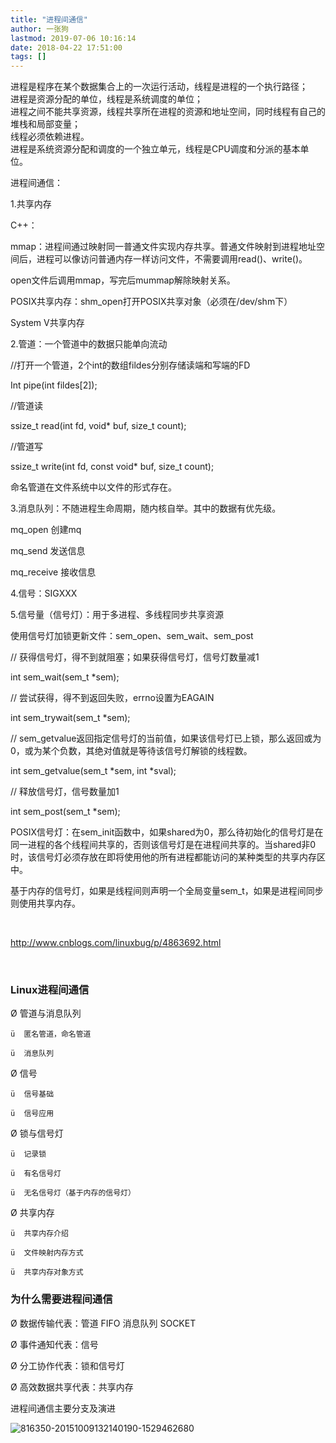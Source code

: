 ```yaml
---
title: "进程间通信"
author: 一张狗
lastmod: 2019-07-06 10:16:14
date: 2018-04-22 17:51:00
tags: []
---
```



进程是程序在某个数据集合上的一次运行活动，线程是进程的一个执行路径；  
 进程是资源分配的单位，线程是系统调度的单位；  
 进程之间不能共享资源，线程共享所在进程的资源和地址空间，同时线程有自己的堆栈和局部变量；  
 线程必须依赖进程。  
 进程是系统资源分配和调度的一个独立单元，线程是CPU调度和分派的基本单位。

进程间通信：

1.共享内存

C++：

mmap：进程间通过映射同一普通文件实现内存共享。普通文件映射到进程地址空间后，进程可以像访问普通内存一样访问文件，不需要调用read()、write()。

open文件后调用mmap，写完后mummap解除映射关系。

POSIX共享内存：shm_open打开POSIX共享对象（必须在/dev/shm下）

System V共享内存

2.管道：一个管道中的数据只能单向流动

//打开一个管道，2个int的数组fildes分别存储读端和写端的FD

Int pipe(int fildes[2]);

//管道读

ssize_t read(int fd, void* buf, size_t count);

//管道写

ssize_t write(int fd, const void* buf, size_t count);

命名管道在文件系统中以文件的形式存在。

3.消息队列：不随进程生命周期，随内核自举。其中的数据有优先级。

mq_open 创建mq

mq_send 发送信息

mq_receive 接收信息

4.信号：SIGXXX

5.信号量（信号灯）：用于多进程、多线程同步共享资源

使用信号灯加锁更新文件：sem_open、sem_wait、sem_post

// 获得信号灯，得不到就阻塞；如果获得信号灯，信号灯数量减1

int sem_wait(sem_t *sem);

// 尝试获得，得不到返回失败，errno设置为EAGAIN

int sem_trywait(sem_t *sem);

// sem_getvalue返回指定信号灯的当前值，如果该信号灯已上锁，那么返回或为0，或为某个负数，其绝对值就是等待该信号灯解锁的线程数。

int sem_getvalue(sem_t *sem, int *sval);

// 释放信号灯，信号数量加1

int sem_post(sem_t *sem);

POSIX信号灯：在<span lang="EN-US">sem_init</span>函数中，如果<span lang="EN-US">shared</span>为<span lang="EN-US">0</span>，那么待初始化的信号灯是在同一进程的各个线程间共享的，否则该信号灯是在进程间共享的。当<span lang="EN-US">shared</span>非<span lang="EN-US">0</span>时，该信号灯必须存放在即将使用他的所有进程都能访问的某种类型的共享内存区中。

基于内存的信号灯，如果是线程间则声明一个全局变量sem_t，如果是进程间同步则使用共享内存。

 

http://www.cnblogs.com/linuxbug/p/4863692.html

 

### Linux进程间通信

Ø  管道与消息队列

    ü  匿名管道，命名管道

    ü  消息队列

Ø  信号

    ü  信号基础

    ü  信号应用

Ø  锁与信号灯

    ü  记录锁

    ü  有名信号灯

    ü  无名信号灯（基于内存的信号灯）

Ø  共享内存

    ü  共享内存介绍

    ü  文件映射内存方式

    ü  共享内存对象方式

### 为什么需要进程间通信

Ø  数据传输代表：管道 FIFO 消息队列 SOCKET

Ø  事件通知代表：信号

Ø  分工协作代表：锁和信号灯

Ø  高效数据共享代表：共享内存

进程间通信主要分支及演进

![816350-20151009132140190-1529462680](/imgs/2019/07/816350-20151009132140190-1529462680.png)


